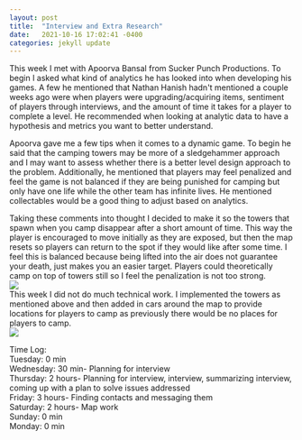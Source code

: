 ```yaml
---
layout: post
title:  "Interview and Extra Research"
date:   2021-10-16 17:02:41 -0400
categories: jekyll update
---
```


This week I met with Apoorva Bansal from Sucker Punch Productions. To begin I asked what kind of analytics he has looked into when developing his games. A few he mentioned that Nathan Hanish hadn't mentioned a couple weeks ago were when players were upgrading/acquiring items, sentiment of players through interviews, and the amount of time it takes for a player to complete a level. He recommended when looking at analytic data to have a hypothesis and metrics you want to better understand. 

Apoorva gave me a few tips when it comes to a dynamic game. To begin he said that the camping towers may be more of a sledgehammer approach and I may want to assess whether there is a better level design approach to the problem. Additionally, he mentioned that players may feel penalized and feel the game is not balanced if they are being punished for camping but only have one life while the other team has infinite lives. He mentioned collectables would be a good thing to adjust based on analytics.

Taking these comments into thought I decided to make it so the towers that spawn when you camp disappear after a short amount of time. This way the player is encouraged to move initially as they are exposed, but then the map resets so players can return to the spot if they would like after some time. I feel this is balanced because being lifted into the air does not guarantee your death, just makes you an easier target. Players could theoretically camp on top of towers still so I feel the penalization is not too strong. 
<br>![](https://i.imgur.com/86SFusU.gif)
<br>This week I did not do much technical work. I implemented the towers as mentioned above and then added in cars around the map to provide locations for players to camp as previously there would be no places for players to camp.
<br>![](https://i.imgur.com/YgFiOt7.gif)

Time Log:
<br>Tuesday: 0 min
<br>Wednesday: 30 min- Planning for interview
<br>Thursday: 2 hours- Planning for interview, interview, summarizing interview, coming up with a plan to solve issues addressed
<br>Friday: 3 hours- Finding contacts and messaging them
<br>Saturday: 2 hours- Map work
<br>Sunday: 0 min
<br>Monday: 0 min
